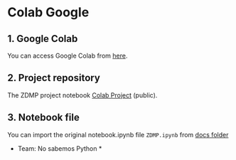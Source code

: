 # Colab Google

## 1. Google Colab
You can access Google Colab from [here](https://colab.research.google.com/).

## 2. Project repository
The ZDMP project notebook [Colab Project](https://colab.research.google.com/drive/1T8YBW3MSrThi-z1UTWcw7gcpe3aALvrc?usp=sharing) (public).

## 3. Notebook file
You can import the original notebook.ipynb file `ZDMP.ipynb` from [docs folder](./docs/ZDMP.ipynb)



* Team: No sabemos Python *